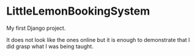 # LittleLemonBookingSystem

My first Django project.

It does not look like the ones online but it is enough to demonstrate that I did grasp what I was being taught.
